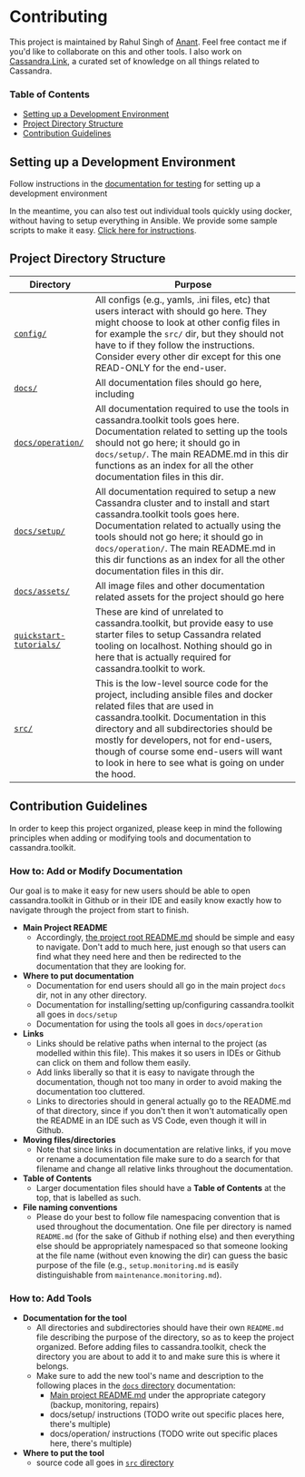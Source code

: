 # Contributing
This project is maintained by Rahul Singh of [Anant](http://anant.us). Feel free contact me if you'd like to collaborate on this and other tools. I also work on [Cassandra.Link](http://cassandra.link), a curated set of knowledge on all things related to Cassandra.

### Table of Contents
- [Setting up a Development Environment](#setting-up-a-development-environment)
- [Project Directory Structure](#project-directory-structure)
- [Contribution Guidelines](#contribution-guidelines)

## Setting up a Development Environment
Follow instructions in the [documentation for testing](./setup/setup.test-cluster.md) for setting up a development environment 

In the meantime, you can also test out individual tools quickly using docker, without having to setup everything in Ansible. We provide some sample scripts to make it easy. [Click here for instructions](../src/docker/README.md).

## Project Directory Structure

| Directory | Purpose | 
| ------------------- | ------------------ |
| [`config/`](../config) | All configs (e.g., yamls, .ini files, etc) that users interact with should go here. They might choose to look at other config files in for example the `src/` dir, but they should not have to if they follow the instructions. Consider every other dir except for this one READ-ONLY for the end-user. |
| [`docs/`](../docs) | All documentation files should go here, including  |
| [`docs/operation/`](../docs/operation) | All documentation required to use the tools in cassandra.toolkit tools goes here. Documentation related to setting up the tools should not go here; it should go in `docs/setup/`. The main README.md in this dir functions as an index for all the other documentation files in this dir. |
| [`docs/setup/`](../docs/setup) | All documentation required to setup a new Cassandra cluster and to install and start cassandra.toolkit tools goes here. Documentation related to actually using the tools should not go here; it should go in `docs/operation/`. The main README.md in this dir functions as an index for all the other documentation files in this dir. |
| [`docs/assets/`](../docs/assets) | All image files and other documentation related assets for the project should go here |
| [`quickstart-tutorials/`](../quickstart-tutorials) | These are kind of unrelated to cassandra.toolkit, but provide easy to use starter files to setup Cassandra related tooling on localhost. Nothing should go in here that is actually required for cassandra.toolkit to work. |
| [`src/`](../src/) | This is the low-level source code for the project, including ansible files and docker related files that are used in cassandra.toolkit. Documentation in this directory and all subdirectories should be mostly for developers, not for end-users, though of course some end-users will want to look in here to see what is going on under the hood. |

## Contribution Guidelines
In order to keep this project organized, please keep in mind the following principles when adding or modifying tools and documentation to cassandra.toolkit. 

### How to: Add or Modify Documentation

Our goal is to make it easy for new users should be able to open cassandra.toolkit in Github or in their IDE and easily know exactly how to navigate through the project from start to finish. 


- **Main Project README**
    - Accordingly, [the project root README.md](../README.md) should be simple and easy to navigate. Don't add to much here, just enough so that users can find what they need here and then be redirected to the documentation that they are looking for. 
- **Where to put documentation**
    - Documentation for end users should all go in the main project `docs` dir, not in any other directory.
    - Documentation for installing/setting up/configuring cassandra.toolkit all goes in `docs/setup`
    - Documentation for using the tools all goes in `docs/operation`
- **Links** 
    - Links should be relative paths when internal to the project (as modelled within this file). This makes it so users in IDEs or Github can click on them and follow them easily. 
    - Add links liberally so that it is easy to navigate through the documentation, though not too many in order to avoid making the documentation too cluttered.
    - Links to directories should in general actually go to the README.md of that directory, since if you don't then it won't automatically open the README in an IDE such as VS Code, even though it will in Github.
- **Moving files/directories**
    - Note that since links in documentation are relative links, if you move or rename a documentation file make sure to do a search for that filename and change all relative links throughout the documentation.
- **Table of Contents**
    - Larger documentation files should have a **Table of Contents** at the top, that is labelled as such.
- **File naming conventions**
    - Please do your best to follow file namespacing convention that is used throughout the documentation. One file per directory is named `README.md` (for the sake of Github if nothing else) and then everything else should be appropriately namespaced so that someone looking at the file name (without even knowing the dir) can guess the basic purpose of the file (e.g., `setup.monitoring.md` is easily distinguishable from `maintenance.monitoring.md`). 

### How to: Add Tools

- **Documentation for the tool**
    - All directories and subdirectories should have their own `README.md` file describing the purpose of the directory, so as to keep the project organized. Before adding files to cassandra.toolkit, check the directory you are about to add it to and make sure this is where it belongs.
    - Make sure to add the new tool's name and description to the following places in the [`docs` directory](../docs) documentation:
        - [Main project README.md](../README.md#tools-in-the-toolkit) under the appropriate category (backup, monitoring, repairs)
        - docs/setup/ instructions (TODO write out specific places here, there's multiple)
        - docs/operation/ instructions (TODO write out specific places here, there's multiple)
- **Where to put the tool**
    - source code all goes in [`src` directory](../src)
